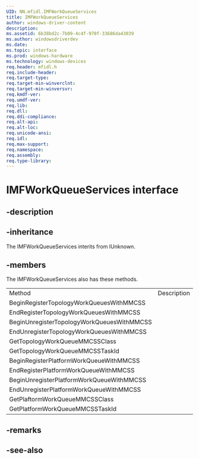 ```yaml
---
UID: NN.mfidl.IMFWorkQueueServices
title: IMFWorkQueueServices
author: windows-driver-content
description: 
ms.assetid: 6b38bd2c-7b09-4c4f-970f-33686da43039
ms.author: windowsdriverdev
ms.date: 
ms.topic: interface
ms.prod: windows-hardware
ms.technology: windows-devices
req.header: mfidl.h
req.include-header:
req.target-type:
req.target-min-winverclnt:
req.target-min-winversvr:
req.kmdf-ver:
req.umdf-ver:
req.lib:
req.dll:
req.ddi-compliance:
req.alt-api:
req.alt-loc:
req.unicode-ansi:
req.idl:
req.max-support:
req.namespace:
req.assembly:
req.type-library:
---
```


# IMFWorkQueueServices interface

## -description



## -inheritance

The IMFWorkQueueServices interits from IUnknown. 

## -members

<p>The IMFWorkQueueServices also has these methods.</p>
<table>
	<tr>
		<td>Method</td>
		<td>Description</td>
	</tr>
	<tr>
		<td>BeginRegisterTopologyWorkQueuesWithMMCSS</td>
		<td></td>
	</tr>
	<tr>
		<td>EndRegisterTopologyWorkQueuesWithMMCSS</td>
		<td></td>
	</tr>
	<tr>
		<td>BeginUnregisterTopologyWorkQueuesWithMMCSS</td>
		<td></td>
	</tr>
	<tr>
		<td>EndUnregisterTopologyWorkQueuesWithMMCSS</td>
		<td></td>
	</tr>
	<tr>
		<td>GetTopologyWorkQueueMMCSSClass</td>
		<td></td>
	</tr>
	<tr>
		<td>GetTopologyWorkQueueMMCSSTaskId</td>
		<td></td>
	</tr>
	<tr>
		<td>BeginRegisterPlatformWorkQueueWithMMCSS</td>
		<td></td>
	</tr>
	<tr>
		<td>EndRegisterPlatformWorkQueueWithMMCSS</td>
		<td></td>
	</tr>
	<tr>
		<td>BeginUnregisterPlatformWorkQueueWithMMCSS</td>
		<td></td>
	</tr>
	<tr>
		<td>EndUnregisterPlatformWorkQueueWithMMCSS</td>
		<td></td>
	</tr>
	<tr>
		<td>GetPlaftormWorkQueueMMCSSClass</td>
		<td></td>
	</tr>
	<tr>
		<td>GetPlatformWorkQueueMMCSSTaskId</td>
		<td></td>
	</tr>
</table>

## -remarks

## -see-also